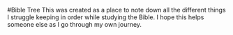 #Bible Tree
This was created as a place to note down all the different things I struggle keeping in order while studying the Bible. 
I hope this helps someone else as I go through my own journey. 